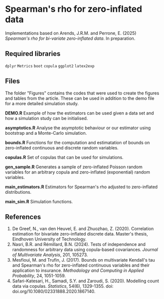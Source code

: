 # Spearman's rho for zero-inflated data
Implementations based on Arends, J.R.M. and Perrone, E. (2025) *Spearman's rho for bi-variate zero-inflated data*. In preparation.

## Required libraries
`dplyr` `Metrics` `boot` `copula` `ggplot2` `latex2exp`

## Files
The folder "Figures" contains the codes that were used to create the figures and tables from the article. These can be used in addition to the demo file for a more detailed simulation study.

**DEMO.R**
Example of how the estimators can be used given a data set and how a simulation study can be initialised.

**asymptotics.R**
Analyse the asymptotic behaviour or our estimator using bootstrap and a Monte-Carlo simulation.

**bounds.R**
Functions for the computation and estimatation of bounds on zero-inflated continuous and discrete random variables.

**copulas.R**
Set of copulas that can be used for simulations.

**gen_sample.R**
Generates a sample of zero-inflated Poisson random variables for an arbitrary copula and zero-inflated (exponential) random variables.

**main_estimators.R**
Estimators for Spearman's rho adjusted to zero-inflated distributions.

**main_sim.R**
Simulation functions.

## References
1. De Greef, N., van den Heuvel, E. and Zhuozhao, Z. (2020). Correlation estimation for bivariate zero-inflated discrete data. Master's thesis, Eindhoven University of Technology.
2. Nasri, B.R. and Rémillard, B.N. (2024). Tests of independence and randomness for arbitrary data using copula-based covariances. *Journal of Multivariate Analysis*, 201, 105273.
3. Mesfioui, M. and Trufin, J. (2017). Bounds on multivariate Kendall's tau and Spearman's rho for zero-inflated continuous variables and their application to insurance. *Methodology and Computing in Applied Probability*, 24, 1051-1059.
4. Safari-Katesari, H., Samadi, S.Y. and Zaroudi, S. (2020). Modelling count data via copulas. *Statistics*, 54(6), 1329-1355. doi: doi.org/10.1080/02331888.2020.1867140.
